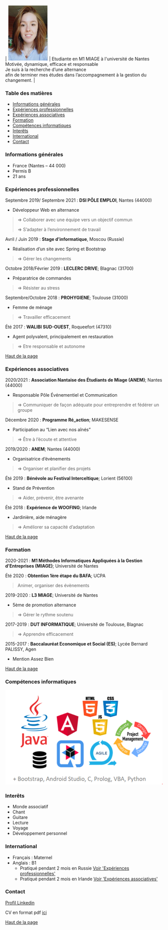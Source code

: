 | ![](pictures/photoCVMelissaMERAT.png) |  Etudiante en M1 MIAGE à l'université de Nantes <br/> Motivée, dynamique, efficace et responsable  <br/>   Je suis à la recherche d’une alternance  <br/>  afin de terminer mes études dans l’accompagnement à la gestion du changement. |

### Table des matières 

- [Informations générales](#informations-générales) 
- [Expériences professionnelles](#expériences-professionnelles) 
- [Expériences associatives](#expériences-associatives) 
- [Formation](#formation) 
- [Compétences informatiques](#compétences-informatiques) 
- [Interêts ](#interêts) 
- [International](#international) 
- [Contact](#contact) 

### Informations générales
-  France (Nantes – 44 000)
-  Permis B 
-  21 ans

### Expériences professionnelles

Septembre 2019/ Septembre 2021
:   **DSI PÔLE EMPLOI**, Nantes (44000) 
- Développeur Web en alternance
> ⇒ Collaborer avec une équipe vers un objectif commun 
> 
> ⇒ S’adapter à l’environnement de travail

Avril / Juin 2019
:   **Stage d’informatique**, Moscou (Russie)
- Réalisation d’un site avec Spring et Bootstrap
> ⇒ Gérer les changements

Octobre 2018/Février 2019
:   **LECLERC DRIVE**; Blagnac (31700)
- Préparatrice de commandes
> ⇒ Résister au stress

Septembre/Octobre 2018
:   **PROHYGIENE**; Toulouse (31000)
- Femme de ménage
> ⇒ Travailler efficacement 

Été 2017
:   **WALIBI SUD-OUEST**, Roqueefort (47310)
- Agent polyvalent, principalement en restauration
> ⇒  Etre responsable et autonome

[Haut de la page](#table-des-matières) 

### Expériences associatives

2020/2021
:   **Association Nantaise des Étudiants de Miage (ANEM)**; Nantes (44000)
- Responsable Pôle Événementiel et Communication
> ⇒ Communiquer de façon adéquate pour entreprendre et fédérer un groupe

Décembre 2020
:   **Programme Ré_action**; MAKESENSE
- Participation  au “Lien avec nos aînés”
> ⇒ Être à l’écoute et attentive
	
2019/2020
:   **ANEM**; Nantes (44000)
- Organisatrice d’évènements
> ⇒ Organiser et planifier des projets

Été 2019
:   **Bénévole au Festival Interceltique**; Lorient (56100)
- Stand de Prévention
> ⇒ Aider, prévenir, être avenante

Été 2018
:   **Expérience de WOOFING**; Irlande
- Jardinière, aide ménagère
> ⇒ Améliorer sa capacité d’adaptation

[Haut de la page](#table-des-matières)


### Formation

2020-2021
:   **M1 Méthodes Informatiques Appliquées à la Gestion d'Entreprises (MIAGE)**; Université de Nantes

Été 2020 
:   **Obtention 1ère étape du BAFA**; UCPA
> Animer, organiser des évènements

2019-2020
:   **L3 MIAGE**;  Université de Nantes
- 5ème de promotion alternance
> ⇒ Gérer le rythme soutenu
     
2017-2019 
:   **DUT INFORMATIQUE**; Université de Toulouse, Blagnac
> ⇒ Apprendre efficacement

2015-2017
:   **Baccalauréat Economique et Social (ES)**; Lycée Bernard PALISSY, Agen 
- Mention Assez Bien

[Haut de la page](#table-des-matières)

### Compétences informatiques

![](pictures/competencesInformatiques.PNG)

### Interêts
-  Monde associatif
-  Chant 
-  Guitare 
-  Lecture 
-  Voyage 
-  Développement personnel 

### International
-  Français : Maternel 
-  Anglais : B1
	- Pratiqué pendant 2 mois en Russie [ Voir 'Expériences professionnelles'](#expériences-professionnelles) 
	- Pratiqué pendant 2 mois en Irlande [ Voir 'Expériences associatives'](#expériences-associatives) 


### Contact
[Profil Linkedin ](https://www.linkedin.com/in/m%C3%A9lissa-m%C3%A9rat-9b9379173/) 

CV en format pdf [ici](CVgeneriqueMERATMélissa.pdf)

[Haut de la page](#table-des-matières)
